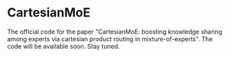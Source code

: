 # CartesianMoE
The official code for the paper "CartesianMoE: boosting knowledge sharing among experts via cartesian product routing in mixture-of-experts". The code will be available soon. Stay tuned.

